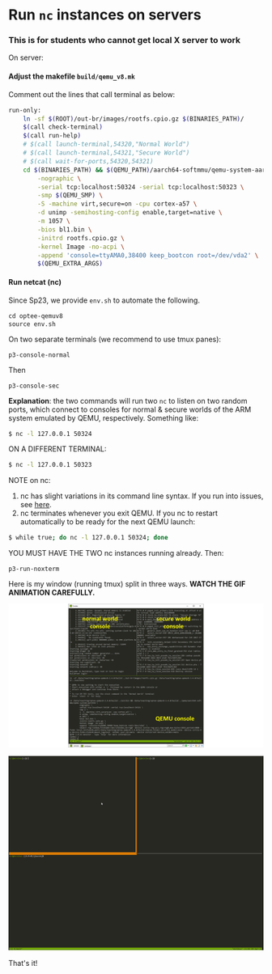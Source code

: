# Run `nc` instances on servers

### This is for students who cannot get local X server to work

On server: 

#### Adjust the makefile  `build/qemu_v8.mk`

Comment out the lines that call terminal as below: 

```bash
run-only:
	ln -sf $(ROOT)/out-br/images/rootfs.cpio.gz $(BINARIES_PATH)/
	$(call check-terminal)
	$(call run-help)
	# $(call launch-terminal,54320,"Normal World")
	# $(call launch-terminal,54321,"Secure World")
	# $(call wait-for-ports,54320,54321)
	cd $(BINARIES_PATH) && $(QEMU_PATH)/aarch64-softmmu/qemu-system-aarch64 \
		-nographic \
		-serial tcp:localhost:50324 -serial tcp:localhost:50323 \
		-smp $(QEMU_SMP) \
		-S -machine virt,secure=on -cpu cortex-a57 \
		-d unimp -semihosting-config enable,target=native \
		-m 1057 \
		-bios bl1.bin \
		-initrd rootfs.cpio.gz \
		-kernel Image -no-acpi \
		-append 'console=ttyAMA0,38400 keep_bootcon root=/dev/vda2' \
		$(QEMU_EXTRA_ARGS)
```

#### Run netcat (nc)

Since Sp23, we provide `env.sh` to automate the following. 

```
cd optee-qemuv8
source env.sh
```

On two separate terminals (we recommend to use tmux panes): 

```
p3-console-normal
```
Then 
```
p3-console-sec
```

**Explanation**: the two commands will run two `nc` to listen on two random ports, which connect to consoles for normal & secure worlds of the ARM system emulated by QEMU, respectively. Something like: 

```bash
$ nc -l 127.0.0.1 50324
```

ON A DIFFERENT TERMINAL: 

```bash
$ nc -l 127.0.0.1 50323
```

NOTE on nc: 

1. nc has slight variations in its command line syntax. If you run into issues, see [here](https://serverfault.com/questions/512333/how-can-i-configure-netcat-or-some-other-stock-linux-utility-to-listen-on-a-sp). 
1. nc terminates whenever you exit QEMU. If you nc to restart automatically to be ready for the next QEMU launch:

```bash
$ while true; do nc -l 127.0.0.1 50324; done
```

YOU MUST HAVE THE TWO nc instances running already. Then: 

```
p3-run-noxterm
```

Here is my window (running tmux) split in three ways. **WATCH THE GIF ANIMATION CAREFULLY.**

![](qemu.png)

![](dev.gif)

That's it!

